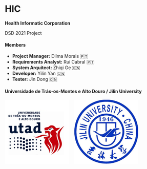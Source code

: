 # HIC
**Health Informatic Corporation**

DSD 2021 Project  

#### Members
* **Project Manager:** Dilma Morais :portugal:
* **Requirements Analyst:** Rui Cabral :portugal:
* **System Arquitect:** Zhiqi Ge  :cn:
* **Developer:** Yilin Yan :cn:
* **Tester:** Jin Dong :cn:

#### Universidade de Trás-os-Montes e Alto Douro / Jilin University
<img src="Images/utad.jpg" width="200"> &nbsp;&nbsp; <img src="Images/Jilin University.jpg" width="200">
